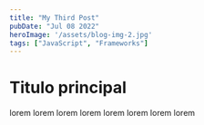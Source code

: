 ```yaml
---
title: "My Third Post"
pubDate: "Jul 08 2022"
heroImage: '/assets/blog-img-2.jpg'
tags: ["JavaScript", "Frameworks"]
---
```


# Titulo principal

lorem lorem lorem lorem lorem lorem lorem lorem